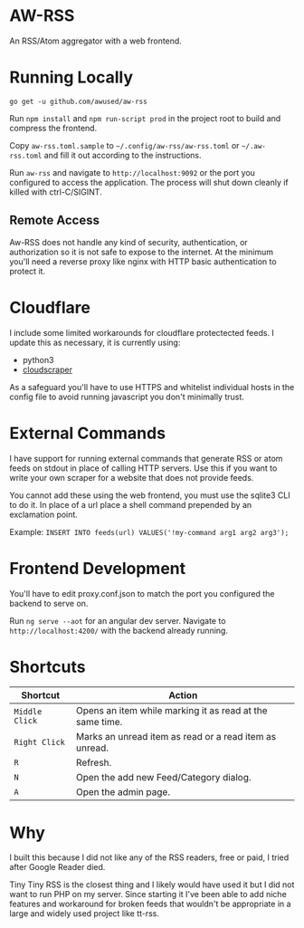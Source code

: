 # AW-RSS

An RSS/Atom aggregator with a web frontend.

# Running Locally

`go get -u github.com/awused/aw-rss`

Run `npm install` and `npm run-script prod` in the project root to build and compress the frontend.

Copy `aw-rss.toml.sample` to `~/.config/aw-rss/aw-rss.toml` or `~/.aw-rss.toml` and fill it out according to the instructions.

Run `aw-rss` and navigate to `http://localhost:9092` or the port you configured to access the application. The process will shut down cleanly if killed with ctrl-C/SIGINT.

## Remote Access

Aw-RSS does not handle any kind of security, authentication, or authorization so it is not safe to expose to the internet. At the minimum you'll need a reverse proxy like nginx with HTTP basic authentication to protect it.

# Cloudflare

<!-- I include some limited workarounds for cloudflare protected feeds using [cfscrape](https://github.com/Anorov/cloudflare-scrape). You'll need python3, node, and cfscrape installed to run it. -->

I include some limited workarounds for cloudflare protectected feeds. I update this as necessary, it is currently using:

* python3
* [cloudscraper](https://github.com/venomous/cloudscraper)

As a safeguard you'll have to use HTTPS and whitelist individual hosts in the config file to avoid running javascript you don't minimally trust.

# External Commands

I have support for running external commands that generate RSS or atom feeds on stdout in place of calling HTTP servers. Use this if you want to write your own scraper for a website that does not provide feeds.

You cannot add these using the web frontend, you must use the sqlite3 CLI to do it. In place of a url place a shell command prepended by an exclamation point.

Example: `INSERT INTO feeds(url) VALUES('!my-command arg1 arg2 arg3');`

# Frontend Development

You'll have to edit proxy.conf.json to match the port you configured the backend to serve on.

Run `ng serve --aot` for an angular dev server. Navigate to `http://localhost:4200/` with the backend already running.

# Shortcuts

Shortcut | Action
---------| ----------
`Middle Click` | Opens an item while marking it as read at the same time.
`Right Click` | Marks an unread item as read or a read item as unread.
`R` | Refresh.
`N` | Open the add new Feed/Category dialog.
`A` | Open the admin page.

# Why

I built this because I did not like any of the RSS readers, free or paid, I tried after Google Reader died.

Tiny Tiny RSS is the closest thing and I likely would have used it but I did not want to run PHP on my server. Since starting it I've been able to add niche features and workaround for broken feeds that wouldn't be appropriate in a large and widely used project like tt-rss.

